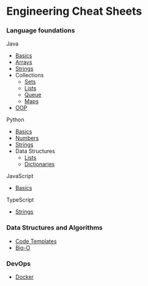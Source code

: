 # Engineering Cheat Sheets

### Language foundations

Java

- [Basics](./language_foundations/java_basics.md)
- [Arrays](./language_foundations/java_arrays.md)
- [Strings](./language_foundations/java_strings.md)
- Collections
  - [Sets](./language_foundations/java_sets.md)
  - [Lists](./language_foundations/java_lists.md)
  - [Queue](./language_foundations/java_queues.md)
  - [Maps](./language_foundations/java_maps.md)
- [OOP](./language_foundations/java_oop.md)

Python

- [Basics](./language_foundations/python_basics.md)
- [Numbers](./language_foundations/python_numbers.md)
- [Strings](./language_foundations/python_strings.md)
- Data Structures
  - [Lists](./language_foundations/python_lists.md)
  - [Dictionaries](./language_foundations/python_dictionaries.md)

JavaScript

- [Basics](./language_foundations/js_basics.md)

TypeScript

- [Strings](./language_foundations/ts_strings.md)

### Data Structures and Algorithms

- [Code Templates](./data_structures/code_templates.md)
- [Big-O](./data_structures/big_o.md)

### DevOps

- [Docker](./devops/docker.md)
